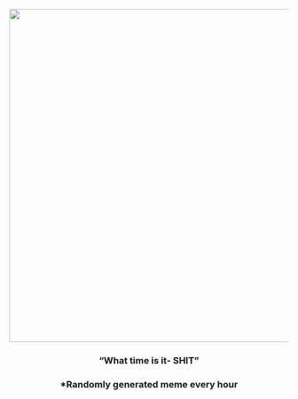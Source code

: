 <p align="center">
        <img src="https://i.redd.it/segjygjkn6891.jpg" width="600" height="600">
        </p>
        <h3 align="center">“What time is it- SHIT”</h3>
        <h3 align="center">*Randomly generated meme every hour</h3>
    
